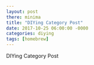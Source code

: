 ```yaml
---
layout: post
there: minima
title: "DIYing Category Post"
date: 2017-10-25 06:00:00 -0000
categories: diying
tags: [homebrew]
---
```



DIYing Category Post
